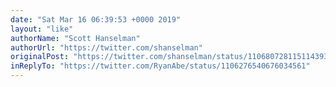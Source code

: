 ```yaml
---
date: "Sat Mar 16 06:39:53 +0000 2019"
layout: "like"
authorName: "Scott Hanselman"
authorUrl: "https://twitter.com/shanselman"
originalPost: "https://twitter.com/shanselman/status/1106807281151143936"
inReplyTo: "https://twitter.com/RyanAbe/status/1106276540676034561"
---
```

